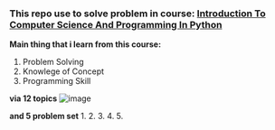 ### This repo use to solve problem in course: [Introduction To Computer Science And Programming In Python](https://ocw.mit.edu/courses/6-0001-introduction-to-computer-science-and-programming-in-python-fall-2016/pages/syllabus/)
**Main thing that i learn from this course:**
1. Problem Solving
2. Knowlege of Concept
3. Programming Skill

**via 12 topics**
![image](https://github.com/lenguyenngocmai/Intro_computer_science_and_programming_in_python/assets/92318237/3bf1db2b-c893-4473-b180-0bf9bd07aa9f)

**and 5 problem set**
1.
2.
3.
4.
5.
